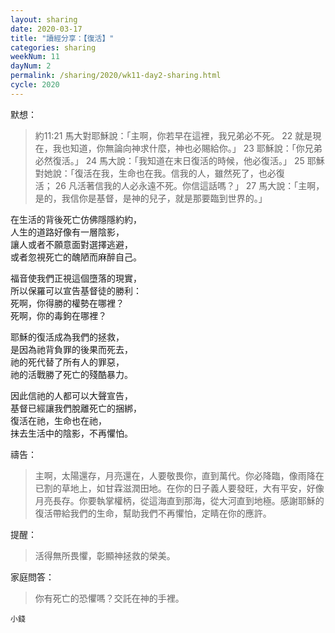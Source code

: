 ```yaml
---
layout: sharing
date: 2020-03-17
title: "讀經分享：【復活】"
categories: sharing
weekNum: 11
dayNum: 2
permalink: /sharing/2020/wk11-day2-sharing.html
cycle: 2020
---
```


默想：
>約11:21 馬大對耶穌說：「主啊，你若早在這裡，我兄弟必不死。 22 就是現在，我也知道，你無論向神求什麼，神也必賜給你。」 23 耶穌說：「你兄弟必然復活。」 24 馬大說：「我知道在末日復活的時候，他必復活。」 25 耶穌對她說：「復活在我，生命也在我。信我的人，雖然死了，也必復活； 26 凡活著信我的人必永遠不死。你信這話嗎？」 27 馬大說：「主啊，是的，我信你是基督，是神的兒子，就是那要臨到世界的。」  
  
在生活的背後死亡仿佛隱隱約約，  
人生的道路好像有一層陰影，  
讓人或者不願意面對選擇逃避，  
或者忽視死亡的醜陋而麻醉自己。  

福音使我們正視這個墮落的現實，  
所以保羅可以宣告基督徒的勝利：  
死啊，你得勝的權勢在哪裡？  
死啊，你的毒鉤在哪裡？  

耶穌的復活成為我們的拯救，  
是因為祂背負罪的後果而死去，  
祂的死代替了所有人的罪惡，  
祂的活戰勝了死亡的殘酷暴力。  

因此信祂的人都可以大聲宣告，  
基督已經讓我們脫離死亡的捆綁，  
復活在祂，生命也在祂，  
抹去生活中的陰影，不再懼怕。  

禱告：
>主啊，太陽還存，月亮還在，人要敬畏你，直到萬代。你必降臨，像雨降在已割的草地上，如甘霖滋潤田地。在你的日子義人要發旺，大有平安，好像月亮長存。你要執掌權柄，從這海直到那海，從大河直到地極。感謝耶穌的復活帶給我們的生命，幫助我們不再懼怕，定睛在你的應許。  

提醒：
>活得無所畏懼，彰顯神拯救的榮美。  

家庭問答：
>你有死亡的恐懼嗎？交託在神的手裡。  

`小錢`  


